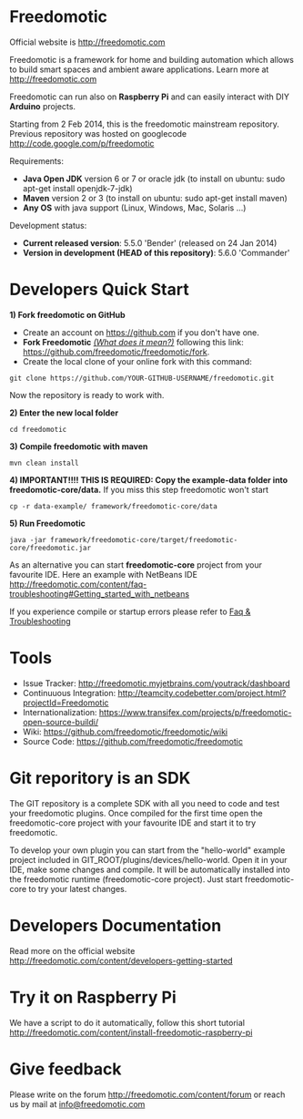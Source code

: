 Freedomotic
=================================

Official website is http://freedomotic.com

Freedomotic is a framework for home and building automation which allows to build smart spaces and ambient aware applications. Learn more at http://freedomotic.com

Freedomotic can run also on **Raspberry Pi** and can easily interact with DIY **Arduino** projects.

Starting from 2 Feb 2014, this is the freedomotic mainstream repository. Previous repository was hosted on googlecode http://code.google.com/p/freedomotic

Requirements: 
- **Java Open JDK** version 6 or 7 or oracle jdk (to install on ubuntu: sudo apt-get install openjdk-7-jdk)
- **Maven** version 2 or 3 (to install on ubuntu: sudo apt-get install maven)
- **Any OS** with java support (Linux, Windows, Mac, Solaris ...)

Development status:
- **Current released version**: 5.5.0 'Bender' (released on 24 Jan 2014)
- **Version in development (HEAD of this repository)**: 5.6.0 'Commander'


Developers Quick Start
======================

**1) Fork freedomotic on GitHub**

* Create an account on https://github.com if you don't have one.
* **Fork Freedomotic** [_(What does it mean?)_](https://help.github.com/articles/fork-a-repo) following this link: <https://github.com/freedomotic/freedomotic/fork>. 
* Create the local clone of your online fork with this command:

```
git clone https://github.com/YOUR-GITHUB-USERNAME/freedomotic.git
```

Now the repository is ready to work with.

**2) Enter the new local folder**

    cd freedomotic
    
**3) Compile freedomotic with maven**

    mvn clean install
    
**4) IMPORTANT!!!! THIS IS REQUIRED: Copy the example-data folder into freedomotic-core/data.** If you miss this step freedomotic won't start

    cp -r data-example/ framework/freedomotic-core/data
    
**5) Run Freedomotic**

    java -jar framework/freedomotic-core/target/freedomotic-core/freedomotic.jar

As an alternative you can start **freedomotic-core** project from your favourite IDE. Here an example with NetBeans IDE http://freedomotic.com/content/faq-troubleshooting#Getting_started_with_netbeans
    
If you experience compile or startup errors please refer to [Faq & Troubleshooting](https://github.com/freedomotic/freedomotic/wiki/Faq-&-Troubleshooting)

Tools
======

- Issue Tracker: http://freedomotic.myjetbrains.com/youtrack/dashboard
- Continuuous Integration: http://teamcity.codebetter.com/project.html?projectId=Freedomotic
- Internationalization: https://www.transifex.com/projects/p/freedomotic-open-source-buildi/
- Wiki: https://github.com/freedomotic/freedomotic/wiki
- Source Code: https://github.com/freedomotic/freedomotic


Git reporitory is an SDK
========================

The GIT repository is a complete SDK with all you need to code and test your freedomotic plugins. Once compiled for the first time open the freedomotic-core project with your favourite IDE and start it to try freedomotic.

To develop your own plugin you can start from the "hello-world" example project included in GIT_ROOT/plugins/devices/hello-world. Open it in your IDE, make some changes and compile. It will be automatically installed into the freedomotic runtime (freedomotic-core project). Just start freedomotic-core to try your latest changes.

Developers Documentation
========================

Read more on the official website http://freedomotic.com/content/developers-getting-started

Try it on Raspberry Pi
======================
We have a script to do it automatically, follow this short tutorial http://freedomotic.com/content/install-freedomotic-raspberry-pi

Give feedback
=============

Please write on the forum http://freedomotic.com/content/forum or reach us by mail at info@freedomotic.com
